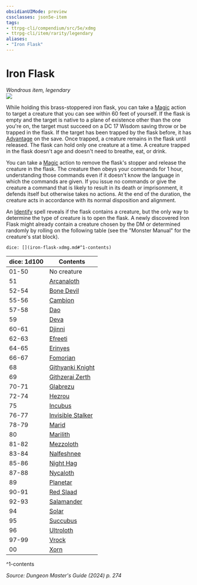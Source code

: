 ```yaml
---
obsidianUIMode: preview
cssclasses: json5e-item
tags:
- ttrpg-cli/compendium/src/5e/xdmg
- ttrpg-cli/item/rarity/legendary
aliases: 
- "Iron Flask"
---
```

# Iron Flask
*Wondrous item, legendary*  
![](3-Mechanics/CLI/items/img/iron-flask.webp#right)


While holding this brass-stoppered iron flask, you can take a [Magic](3-Mechanics/CLI/rules/actions.md#Magic) action to target a creature that you can see within 60 feet of yourself. If the flask is empty and the target is native to a plane of existence other than the one you're on, the target must succeed on a DC 17 Wisdom saving throw or be trapped in the flask. If the target has been trapped by the flask before, it has [Advantage](3-Mechanics/CLI/rules/variant-rules/advantage-xphb.md) on the save. Once trapped, a creature remains in the flask until released. The flask can hold only one creature at a time. A creature trapped in the flask doesn't age and doesn't need to breathe, eat, or drink.

You can take a [Magic](3-Mechanics/CLI/rules/actions.md#Magic) action to remove the flask's stopper and release the creature in the flask. The creature then obeys your commands for 1 hour, understanding those commands even if it doesn't know the language in which the commands are given. If you issue no commands or give the creature a command that is likely to result in its death or imprisonment, it defends itself but otherwise takes no actions. At the end of the duration, the creature acts in accordance with its normal disposition and alignment.

An [Identify](3-Mechanics/CLI/spells/identify-xphb.md) spell reveals if the flask contains a creature, but the only way to determine the type of creature is to open the flask. A newly discovered Iron Flask might already contain a creature chosen by the DM or determined randomly by rolling on the following table (see the "Monster Manual" for the creature's stat block).

`dice: [](iron-flask-xdmg.md#^1-contents)`

| dice: 1d100 | Contents |
|-------------|----------|
| 01-50 | No creature |
| 51 | [Arcanaloth](3-Mechanics/CLI/bestiary/fiend/arcanaloth-xmm.md) |
| 52-54 | [Bone Devil](3-Mechanics/CLI/bestiary/fiend/bone-devil-xmm.md) |
| 55-56 | [Cambion](3-Mechanics/CLI/bestiary/fiend/cambion-xmm.md) |
| 57-58 | [Dao](3-Mechanics/CLI/bestiary/elemental/dao-xmm.md) |
| 59 | [Deva](3-Mechanics/CLI/bestiary/celestial/deva-xmm.md) |
| 60-61 | [Djinni](3-Mechanics/CLI/bestiary/elemental/djinni-xmm.md) |
| 62-63 | [Efreeti](3-Mechanics/CLI/bestiary/elemental/efreeti-xmm.md) |
| 64-65 | [Erinyes](3-Mechanics/CLI/bestiary/fiend/erinyes-xmm.md) |
| 66-67 | [Fomorian](3-Mechanics/CLI/bestiary/giant/fomorian-xmm.md) |
| 68 | [Githyanki Knight](3-Mechanics/CLI/bestiary/humanoid/githyanki-knight-xmm.md) |
| 69 | [Githzerai Zerth](3-Mechanics/CLI/bestiary/humanoid/githzerai-zerth-xmm.md) |
| 70-71 | [Glabrezu](3-Mechanics/CLI/bestiary/fiend/glabrezu-xmm.md) |
| 72-74 | [Hezrou](3-Mechanics/CLI/bestiary/fiend/hezrou-xmm.md) |
| 75 | [Incubus](3-Mechanics/CLI/bestiary/fiend/incubus-xmm.md) |
| 76-77 | [Invisible Stalker](3-Mechanics/CLI/bestiary/elemental/invisible-stalker-xmm.md) |
| 78-79 | [Marid](3-Mechanics/CLI/bestiary/elemental/marid-xmm.md) |
| 80 | [Marilith](3-Mechanics/CLI/bestiary/fiend/marilith-xmm.md) |
| 81-82 | [Mezzoloth](3-Mechanics/CLI/bestiary/fiend/mezzoloth-xmm.md) |
| 83-84 | [Nalfeshnee](3-Mechanics/CLI/bestiary/fiend/nalfeshnee-xmm.md) |
| 85-86 | [Night Hag](3-Mechanics/CLI/bestiary/fiend/night-hag-xmm.md) |
| 87-88 | [Nycaloth](3-Mechanics/CLI/bestiary/fiend/nycaloth-xmm.md) |
| 89 | [Planetar](3-Mechanics/CLI/bestiary/celestial/planetar-xmm.md) |
| 90-91 | [Red Slaad](3-Mechanics/CLI/bestiary/aberration/red-slaad-xmm.md) |
| 92-93 | [Salamander](3-Mechanics/CLI/bestiary/elemental/salamander-xmm.md) |
| 94 | [Solar](3-Mechanics/CLI/bestiary/celestial/solar-xmm.md) |
| 95 | [Succubus](3-Mechanics/CLI/bestiary/fiend/succubus-xmm.md) |
| 96 | [Ultroloth](3-Mechanics/CLI/bestiary/fiend/ultroloth-xmm.md) |
| 97-99 | [Vrock](3-Mechanics/CLI/bestiary/fiend/vrock-xmm.md) |
| 00 | [Xorn](3-Mechanics/CLI/bestiary/elemental/xorn-xmm.md) |
^1-contents

*Source: Dungeon Master's Guide (2024) p. 274*